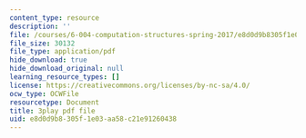```yaml
---
content_type: resource
description: ''
file: /courses/6-004-computation-structures-spring-2017/e8d0d9b8305f1e03aa58c21e91260438_6XV3uLfKzog.pdf
file_size: 30132
file_type: application/pdf
hide_download: true
hide_download_original: null
learning_resource_types: []
license: https://creativecommons.org/licenses/by-nc-sa/4.0/
ocw_type: OCWFile
resourcetype: Document
title: 3play pdf file
uid: e8d0d9b8-305f-1e03-aa58-c21e91260438
---
```

